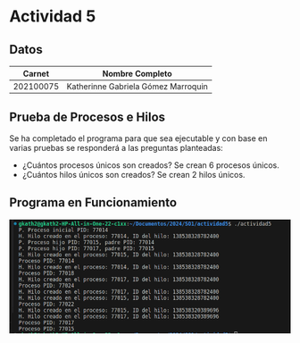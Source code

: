 # Actividad 5

## Datos

Carnet | Nombre Completo
------ | --------------- 
202100075 | Katherinne Gabriela Gómez Marroquin

## Prueba de Procesos e Hilos
Se ha completado el programa para que sea ejecutable y con base en varias pruebas se responderá a las preguntas planteadas:

* ¿Cuántos procesos únicos son creados? Se crean 6 procesos únicos.
* ¿Cuántos hilos únicos son creados? Se crean 2 hilos únicos.

## Programa en Funcionamiento
![Ejecucion](./img/act5.png)
